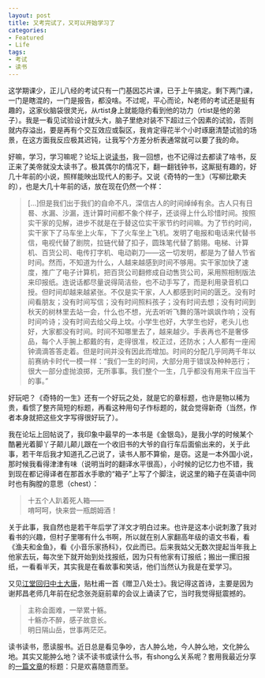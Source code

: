 ```yaml
---
layout: post
title: 又考完试了，又可以开始学习了
categories:
- Featured
- Life
tags:
- 考试
- 读书
---
```


这学期课少，正儿八经的考试只有一门基因芯片课，已于上午搞定。剩下两门课，一门是瞎混的，一门是报告，都没啥。不过呢，平心而论，N老师的考试还是挺有趣的，这家伙脑袋很灵光，从rtist身上就能隐约看到他的功力（rtist是他的弟子）。我是一看见试验设计就头大，脑子里绝对装不下超过三个因素的试验，否则就内存溢出，要是再有个交互效应或裂区，我肯定得花半个小时琢磨清楚试验的场景，在这方面我反应极其迟钝，让我写个方差分析表通常就可以要了我的命。

好嘛，学习，学习嘛呢？论坛上说[读书](http://cos.name/cn/topic/104178)，我一回想，也不记得过去都读了啥书，反正来了美帝就没太读书了。极其偶尔的情况下，翻一翻钱钟书，这厮挺有趣的，好几十年前的小说，照样能映出现代人的影子。又说《奇特的一生》（写柳比歇夫的），也是大几十年前的话，放在现在仍然一个样：

> [...]但是我们出于我们的自命不凡，深信古人的时间绰绰有余。古人只有日晷、水漏、沙漏，连计算时间都不象个样子，还谈得上什么珍惜时间。按照实干家的见解，进步不就是在于替这位实干家节约时间嘛。为了节约时间，实干家下了马车坐上火车，下了火车坐上飞机。发明了电报和电话来代替书信，电视代替了剧院，拉链代替了扣子，圆珠笔代替了鹅翎。电梯、计算机、百货公司、电传打字机、电动剃刀——这一切发明，都是为了替人节省时间。然而，不知道为什么，人越来越感到时间不够用。实干家加快了速度，推广了电子计算机，把百货公司翻修成自动售货公司，采用照相制版法来印报纸。连说话都尽量说得简洁些，也不动手写了，而是利用录音机口授。但时间却越来越紧张。不仅是实干家，人人都感到时间的匮乏。没有时间看朋友；没有时间写信；没有时间照料孩子；没有时间去想；没有时间到秋天的树林里去站一会，什么也不想，光去听听飞舞的落叶飒飒作响；没有时间吟诗；没有时间去给父母上坟。小学生也好，大学生也好，老头儿也好，大家都没有时间。时间不知哪里去了，越来越少。手表再也不是奢侈品，每个人手腕上都戴的有，走得很准，校正过，还防水；人人都有一座闹钟滴滴答答走着。但是时间并没有因此而增加。时间的分配几乎同两千年以前赛纳卡时代一模一样：“我们一生的时间，大部分用于错误及种种恶行；很大一部分虚抛浪掷，无所事事。我们整个一生，几乎都没有用来干应当干的事。”

好玩吧？《奇特的一生》还有一个好玩之处，就是它的章标题，也许是物以稀为贵，看惯了整齐简短的标题，再看这种用句子作标题的，就会觉得新奇（当然，作者本身就把这些文字写得很好玩了）。

我在论坛上回帖说了，我印象中最早的一本书是《金银岛》，是我小学的时候某个酷暑光着脚丫子颠儿颠儿跟在一个收旧书的大爷的自行车后面偷出来的，关于此事，若干年后我才知道孔乙己说了，读书人那不算偷，是窃。这是一本外国小说，那时候我看得津津有味（说明当时的翻译水平很高），小时候的记忆力也不错，我到现在都记得译者在那首水手歌的“箱子”上写了个脚注，说这里的箱子在英语中同时也有胸膛的意思（chest）：

> 十五个人趴着死人箱——  
唷呵呵，快来尝一瓶朗姆酒！

关于此事，我自然也是若干年后学了洋文才明白过来。也许是这本小说刺激了我对看书的兴趣，但村子里哪有什么书啊，所以就在别人家翻高年级的语文书看，看《渔夫和金鱼》，看《小音乐家扬科》，仅此而已。后来我姑父无数次提起当年我上他家去玩，每次坐下就开始到处找报纸，因为只有他家有订报纸；搬出一摞旧报纸，一看看半天，其实我是在看故事和笑话，他们当然认为我是在爱学习。

又见[江堂回归中土大唐](http://li-and-jiang.com/blog/2011/05/02/huangzhuang/)，贴杜甫一首《赠卫八处士》。我记得这首诗，主要是因为谢邦昌老师几年前在纪念张尧庭前辈的会议上诵读了它，当时我觉得挺震撼的。

> 主称会面难，一举累十觞。  
十觞亦不醉，感子故意长。  
明日隔山岳，世事两茫茫。

读书读书，愿读服书。近日总是看见争吵，古人肿么地，今人肿么地，文化肿么地。其实又能肿么地？读不读书或读什么书，有shong么关系呢？套用我最近分享的[一篇文章](http://www.bullogger.com/blogs/chjguancha/archives/377904.aspx)的标题：只是欢喜随意而至。
